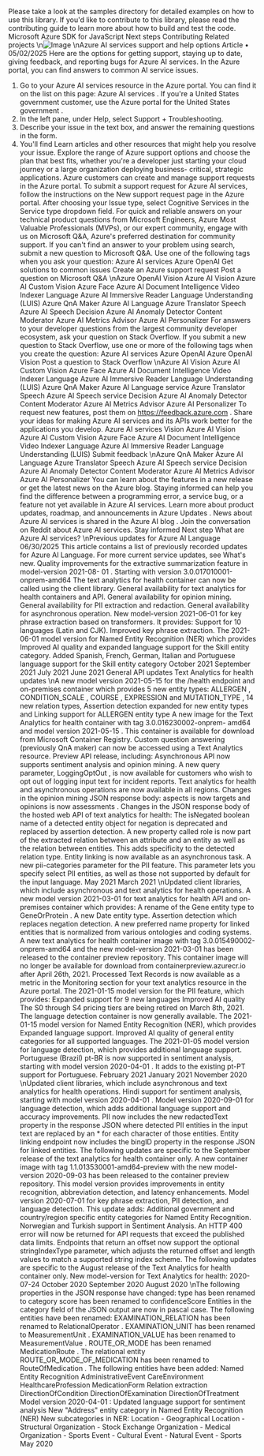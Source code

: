 Please take a look at the samples
 directory for detailed examples on how to use this
library.
If you'd like to contribute to this library, please read the contributing guide
 to learn
more about how to build and test the code.
Microsoft Azure SDK for JavaScript
Next steps
Contributing
Related projects
\n![Image](images/page1751_image1.png)
\nAzure AI services support and help options
Article • 05/02/2025
Here are the options for getting support, staying up to date, giving feedback, and reporting
bugs for Azure AI services.
In the Azure portal, you can find answers to common AI service issues.
1. Go to your Azure AI services resource in the Azure portal. You can find it on the list on
this page: Azure AI services
. If you're a United States government customer, use the
Azure portal for the United States government
.
2. In the left pane, under Help, select Support + Troubleshooting.
3. Describe your issue in the text box, and answer the remaining questions in the form.
4. You'll find Learn articles and other resources that might help you resolve your issue.
Explore the range of Azure support options and choose the plan
 that best fits, whether
you're a developer just starting your cloud journey or a large organization deploying business-
critical, strategic applications. Azure customers can create and manage support requests in the
Azure portal.
To submit a support request for Azure AI services, follow the instructions on the New support
request
 page in the Azure portal. After choosing your Issue type, select Cognitive Services in
the Service type dropdown field.
For quick and reliable answers on your technical product questions from Microsoft Engineers,
Azure Most Valuable Professionals (MVPs), or our expert community, engage with us on
Microsoft Q&A, Azure's preferred destination for community support.
If you can't find an answer to your problem using search, submit a new question to Microsoft
Q&A. Use one of the following tags when you ask your question:
Azure AI services
Azure OpenAI
Get solutions to common issues
Create an Azure support request
Post a question on Microsoft Q&A
\nAzure OpenAI
Vision
Azure AI Vision
Azure AI Custom Vision
Azure Face
Azure AI Document Intelligence
Video Indexer
Language
Azure AI Immersive Reader
Language Understanding (LUIS)
Azure QnA Maker
Azure AI Language
Azure Translator
Speech
Azure AI Speech
Decision
Azure AI Anomaly Detector
Content Moderator
Azure AI Metrics Advisor
Azure AI Personalizer
For answers to your developer questions from the largest community developer ecosystem, ask
your question on Stack Overflow.
If you submit a new question to Stack Overflow, use one or more of the following tags when
you create the question:
Azure AI services
Azure OpenAI
Azure OpenAI
Vision
Post a question to Stack Overflow
\nAzure AI Vision
Azure AI Custom Vision
Azure Face
Azure AI Document Intelligence
Video Indexer
Language
Azure AI Immersive Reader
Language Understanding (LUIS)
Azure QnA Maker
Azure AI Language service
Azure Translator
Speech
Azure AI Speech service
Decision
Azure AI Anomaly Detector
Content Moderator
Azure AI Metrics Advisor
Azure AI Personalizer
To request new features, post them on https://feedback.azure.com . Share your ideas for
making Azure AI services and its APIs work better for the applications you develop.
Azure AI services
Vision
Azure AI Vision
Azure AI Custom Vision
Azure Face
Azure AI Document Intelligence
Video Indexer
Language
Azure AI Immersive Reader
Language Understanding (LUIS)
Submit feedback
\nAzure QnA Maker
Azure AI Language
Azure Translator
Speech
Azure AI Speech service
Decision
Azure AI Anomaly Detector
Content Moderator
Azure AI Metrics Advisor
Azure AI Personalizer
You can learn about the features in a new release or get the latest news on the Azure blog.
Staying informed can help you find the difference between a programming error, a service bug,
or a feature not yet available in Azure AI services.
Learn more about product updates, roadmap, and announcements in Azure Updates
.
News about Azure AI services is shared in the Azure AI blog
.
Join the conversation on Reddit
 about Azure AI services.
Stay informed
Next step
What are Azure AI services?
\nPrevious updates for Azure AI Language
06/30/2025
This article contains a list of previously recorded updates for Azure AI Language. For more
current service updates, see What's new.
Quality improvements for the extractive summarization feature in model-version 2021-08-
01 .
Starting with version 3.0.017010001-onprem-amd64  The text analytics for health container
can now be called using the client library.
General availability for text analytics for health containers and API.
General availability for opinion mining.
General availability for PII extraction and redaction.
General availability for asynchronous operation.
New model-version 2021-06-01  for key phrase extraction based on transformers. It
provides:
Support for 10 languages (Latin and CJK).
Improved key phrase extraction.
The 2021-06-01  model version for Named Entity Recognition (NER) which provides
Improved AI quality and expanded language support for the Skill entity category.
Added Spanish, French, German, Italian and Portuguese language support for the Skill
entity category
October 2021
September 2021
July 2021
June 2021
General API updates
Text Analytics for health updates
\nA new model version 2021-05-15  for the /health  endpoint and on-premises container
which provides
5 new entity types: ALLERGEN , CONDITION_SCALE , COURSE , EXPRESSION  and
MUTATION_TYPE ,
14 new relation types,
Assertion detection expanded for new entity types and
Linking support for ALLERGEN  entity type
A new image for the Text Analytics for health container with tag 3.0.016230002-onprem-
amd64  and model version 2021-05-15 . This container is available for download from
Microsoft Container Registry.
Custom question answering (previously QnA maker) can now be accessed using a Text
Analytics resource.
Preview API release, including:
Asynchronous API now supports sentiment analysis and opinion mining.
A new query parameter, LoggingOptOut , is now available for customers who wish to opt
out of logging input text for incident reports.
Text analytics for health and asynchronous operations are now available in all regions.
Changes in the opinion mining JSON response body:
aspects  is now targets  and opinions  is now assessments .
Changes in the JSON response body of the hosted web API of text analytics for health:
The isNegated  boolean name of a detected entity object for negation is deprecated
and replaced by assertion detection.
A new property called role  is now part of the extracted relation between an attribute
and an entity as well as the relation between entities. This adds specificity to the
detected relation type.
Entity linking is now available as an asynchronous task.
A new pii-categories  parameter for the PII feature.
This parameter lets you specify select PII entities, as well as those not supported by
default for the input language.
May 2021
March 2021
\nUpdated client libraries, which include asynchronous and text analytics for health
operations.
A new model version 2021-03-01  for text analytics for health API and on-premises
container which provides:
A rename of the Gene  entity type to GeneOrProtein .
A new Date  entity type.
Assertion detection which replaces negation detection.
A new preferred name  property for linked entities that is normalized from various
ontologies and coding systems.
A new text analytics for health container image with tag 3.0.015490002-onprem-amd64  and
the new model-version 2021-03-01  has been released to the container preview repository.
This container image will no longer be available for download from
containerpreview.azurecr.io  after April 26th, 2021.
Processed Text Records is now available as a metric in the Monitoring section for your
text analytics resource in the Azure portal.
The 2021-01-15  model version for the PII feature, which provides:
Expanded support for 9 new languages
Improved AI quality
The S0 through S4 pricing tiers are being retired on March 8th, 2021.
The language detection container is now generally available.
The 2021-01-15  model version for Named Entity Recognition (NER), which provides
Expanded language support.
Improved AI quality of general entity categories for all supported languages.
The 2021-01-05  model version for language detection, which provides additional
language support.
Portuguese (Brazil) pt-BR  is now supported in sentiment analysis, starting with model
version 2020-04-01 . It adds to the existing pt-PT  support for Portuguese.
February 2021
January 2021
November 2020
\nUpdated client libraries, which include asynchronous and text analytics for health
operations.
Hindi support for sentiment analysis, starting with model version 2020-04-01 .
Model version 2020-09-01  for language detection, which adds additional language
support and accuracy improvements.
PII now includes the new redactedText  property in the response JSON where detected PII
entities in the input text are replaced by an *  for each character of those entities.
Entity linking endpoint now includes the bingID  property in the response JSON for linked
entities.
The following updates are specific to the September release of the text analytics for
health container only.
A new container image with tag 1.1.013530001-amd64-preview  with the new model-
version 2020-09-03  has been released to the container preview repository.
This model version provides improvements in entity recognition, abbreviation
detection, and latency enhancements.
Model version 2020-07-01  for key phrase extraction, PII detection, and language
detection. This update adds:
Additional government and country/region specific entity categories for Named Entity
Recognition.
Norwegian and Turkish support in Sentiment Analysis.
An HTTP 400 error will now be returned for API requests that exceed the published data
limits.
Endpoints that return an offset now support the optional stringIndexType  parameter,
which adjusts the returned offset  and length  values to match a supported string index
scheme.
The following updates are specific to the August release of the Text Analytics for health
container only.
New model-version for Text Analytics for health: 2020-07-24
October 2020
September 2020
August 2020
\nThe following properties in the JSON response have changed:
type  has been renamed to category
score  has been renamed to confidenceScore
Entities in the category  field of the JSON output are now in pascal case. The following
entities have been renamed:
EXAMINATION_RELATION  has been renamed to RelationalOperator .
EXAMINATION_UNIT  has been renamed to MeasurementUnit .
EXAMINATION_VALUE  has been renamed to MeasurementValue .
ROUTE_OR_MODE  has been renamed MedicationRoute .
The relational entity ROUTE_OR_MODE_OF_MEDICATION  has been renamed to
RouteOfMedication .
The following entities have been added:
Named Entity Recognition
AdministrativeEvent
CareEnvironment
HealthcareProfession
MedicationForm
Relation extraction
DirectionOfCondition
DirectionOfExamination
DirectionOfTreatment
Model version 2020-04-01 :
Updated language support for sentiment analysis
New "Address" entity category in Named Entity Recognition (NER)
New subcategories in NER:
Location - Geographical
Location - Structural
Organization - Stock Exchange
Organization - Medical
Organization - Sports
Event - Cultural
Event - Natural
Event - Sports
May 2020